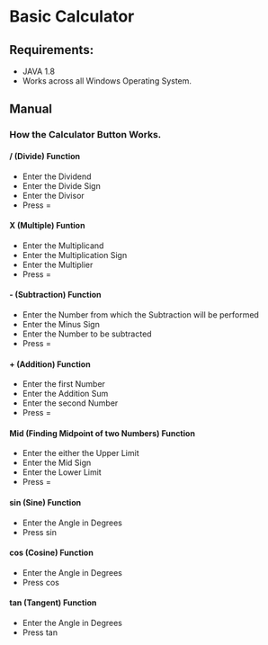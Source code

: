 # Basic Calculator
##  Requirements:
* JAVA 1.8
* Works across all Windows Operating System.
## Manual
### How the Calculator Button Works.
#### / (Divide) Function
* Enter the Dividend  
* Enter the Divide Sign
* Enter the Divisor
* Press =
#### X (Multiple) Funtion
* Enter the Multiplicand
* Enter the Multiplication Sign
* Enter the Multiplier
* Press =
#### - (Subtraction) Function
* Enter the Number from which the Subtraction will be performed
* Enter the Minus Sign
* Enter the Number to be subtracted
* Press =
#### + (Addition) Function
* Enter the first Number
* Enter the Addition Sum
* Enter the second Number
* Press =
#### Mid (Finding Midpoint of two Numbers) Function
* Enter the either the Upper Limit
* Enter the Mid Sign
* Enter the Lower Limit
* Press =
#### sin (Sine) Function
* Enter the Angle in Degrees
* Press sin
#### cos (Cosine) Function
* Enter the Angle in Degrees
* Press cos
#### tan (Tangent) Function
* Enter the Angle in Degrees
* Press tan
